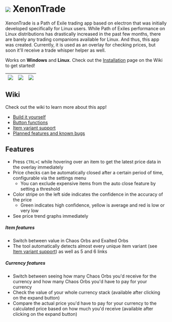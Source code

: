 
# ![](https://i.imgur.com/5MvAbBg.png) XenonTrade
XenonTrade is a Path of Exile trading app based on electron that was initially developed specifically for Linux users. While Path of Exiles performance on Linux distributions has drastically increased in the past few months, there are barely any trading companions available for Linux. And thus, this app was created. Currently, it is used as an overlay for checking prices, but soon it'll receive a trade whisper helper as well.

Works on **Windows** and **Linux**. Check out the [Installation](https://github.com/klayveR/xenontrade/wiki/Installation) page on the Wiki to get started!

![](https://i.imgur.com/PnT19ux.png) | ![](https://i.imgur.com/GtXL5Fz.png) | ![](https://i.imgur.com/wvfY1DO.png)
:---:|:---:|:---:

## Wiki

Check out the wiki to learn more about this app!

- [Build it yourself](https://github.com/klayveR/xenontrade/wiki/Build-it-yourself)
- [Button functions](https://github.com/klayveR/xenontrade/wiki/Button-functions)
- [Item variant support](https://github.com/klayveR/xenontrade/wiki/Item-variant-support)
- [Planned features and known bugs](https://github.com/klayveR/xenontrade/wiki/Planned-features-and-known-bugs)

## Features
- Press `CTRL+C` while hovering over an item to get the latest price data in the overlay immediately
- Price checks can be automatically closed after a certain period of time, configurable via the settings menu
  - You can exclude expensive items from the auto close feature by setting a threshold
- Color stripe on the left side indicates the confidence in the accuracy of the price
  - Green indicates high confidence, yellow is average and red is low or very low
- See price trend graphs immediately

##### Item features
- Switch between value in Chaos Orbs and Exalted Orbs
- The tool automatically detects almost every unique item variant (see [Item variant support](https://github.com/klayveR/xenontrade/wiki/Item-variant-support)) as well as 5 and 6 links

##### Currency features
- Switch between seeing how many Chaos Orbs you'd receive for the currency and how many Chaos Orbs you'd have to pay for your currency
- Check the value of your whole currency stack (available after clicking on the expand button)
- Compare the actual price you'd have to pay for your currency to the calculated price based on how much you'd receive (available after clicking on the expand button)
